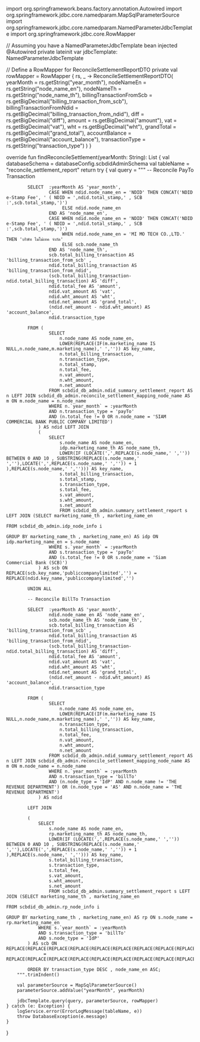 import org.springframework.beans.factory.annotation.Autowired
import org.springframework.jdbc.core.namedparam.MapSqlParameterSource
import org.springframework.jdbc.core.namedparam.NamedParameterJdbcTemplate
import org.springframework.jdbc.core.RowMapper

// Assuming you have a NamedParameterJdbcTemplate bean injected
@Autowired
private lateinit var jdbcTemplate: NamedParameterJdbcTemplate

// Define a RowMapper for ReconcileSettlementReportDTO
private val rowMapper = RowMapper<ReconcileSettlementReportDTO> { rs, _ ->
    ReconcileSettlementReportDTO(
        yearMonth = rs.getString("year_month"),
        nodeNameEn = rs.getString("node_name_en"),
        nodeNameTh = rs.getString("node_name_th"),
        billingTransactionFromScb = rs.getBigDecimal("billing_transaction_from_scb"),
        billingTransactionFromNdid = rs.getBigDecimal("billing_transaction_from_ndid"),
        diff = rs.getBigDecimal("diff"),
        amount = rs.getBigDecimal("amount"),
        vat = rs.getBigDecimal("vat"),
        wht = rs.getBigDecimal("wht"),
        grandTotal = rs.getBigDecimal("grand_total"),
        accountBalance = rs.getBigDecimal("account_balance"),
        transactionType = rs.getString("transaction_type")
    )
}

override fun findReconcileSettlement(yearMonth: String): List<ReconcileSettlementReportDTO> {
    val databaseSchema = databaseConfig.scbdidAdminSchema
    val tableName = "reconcile_settlement_report"
    return try {
        val query = """
            -- Reconcile PayTo Transaction

            SELECT  :yearMonth AS 'year_month',
                    CASE WHEN ndid.node_name_en = 'NDID' THEN CONCAT('NDID e-Stamp Fee', ' ( NDID = ',ndid.total_stamp,' , SCB :',scb.total_stamp,')')
                         ELSE ndid.node_name_en
                    END AS 'node_name_en',
                    CASE WHEN ndid.node_name_en = 'NDID' THEN CONCAT('NDID e-Stamp Fee', ' ( NDID = ',ndid.total_stamp,' , SCB :',scb.total_stamp,')')
                         WHEN ndid.node_name_en = 'MI MO TECH CO.,LTD.' THEN 'บริษัท ไมโม่เทค จำกัด'
                         ELSE scb.node_name_th
                    END AS 'node_name_th',
                    scb.total_billing_transaction AS 'billing_transaction_from_scb' ,
                    ndid.total_billing_transaction AS 'billing_transaction_from_ndid',
                    (scb.total_billing_transaction-ndid.total_billing_transaction) AS 'diff',
                    ndid.total_fee AS 'amount',
                    ndid.vat_amount AS 'vat',
                    ndid.wht_amount AS 'wht',
                    ndid.net_amount AS 'grand_total',
                    (ndid.net_amount - ndid.wht_amount) AS 'account_balance',
                    ndid.transaction_type

            FROM (
                    SELECT
                        n.node_name AS node_name_en,
                        LOWER(REPLACE(IF(m.marketing_name IS NULL,n.node_name,m.marketing_name),' ','')) AS key_name,
                        n.total_billing_transaction,
                        n.transaction_type,
                        n.total_stamp,
                        n.total_fee,
                        n.vat_amount,
                        n.wht_amount,
                        n.net_amount
                    FROM scbdid_db_admin.ndid_summary_settlement_report AS n LEFT JOIN scbdid_db_admin.reconcile_settlement_mapping_node_name AS m ON m.node_name = n.node_name
                    WHERE n.`year_month` = :yearMonth
                    AND n.transaction_type = 'payTo'
                    AND (n.total_fee != 0 OR n.node_name = 'SIAM COMMERCIAL BANK PUBLIC COMPANY LIMITED')
                ) AS ndid LEFT JOIN
                (
                    SELECT
                        s.node_name AS node_name_en,
                        idp.marketing_name_th AS node_name_th,
                        LOWER(IF (LOCATE(',',REPLACE(s.node_name,' ','')) BETWEEN 0 AND 10 , SUBSTRING(REPLACE(s.node_name,' ',''),LOCATE(',',REPLACE(s.node_name,' ','')) + 1 ),REPLACE(s.node_name,' ',''))) AS key_name,
                        s.total_billing_transaction,
                        s.total_stamp,
                        s.transaction_type,
                        s.total_fee,
                        s.vat_amount,
                        s.wht_amount,
                        s.net_amount
                        FROM scbdid_db_admin.summary_settlement_report s LEFT JOIN (SELECT marketing_name_th , marketing_name_en
                                                                                  FROM scbdid_db_admin.idp_node_info i
                                                                                  GROUP BY marketing_name_th , marketing_name_en) AS idp ON idp.marketing_name_en = s.node_name
                    WHERE s.`year_month` = :yearMonth
                    AND s.transaction_type = 'payTo'
                    AND (s.total_fee != 0 OR s.node_name = 'Siam Commercial Bank (SCB)')
                ) AS scb ON REPLACE(scb.key_name,'publiccompanylimited','') = REPLACE(ndid.key_name,'publiccompanylimited','')

            UNION ALL

            -- Reconcile BillTo Transaction

            SELECT  :yearMonth AS 'year_month',
                    ndid.node_name_en AS 'node_name_en',
                    scb.node_name_th AS 'node_name_th',
                    scb.total_billing_transaction AS 'billing_transaction_from_scb' ,
                    ndid.total_billing_transaction AS 'billing_transaction_from_ndid',
                    (scb.total_billing_transaction-ndid.total_billing_transaction) AS 'diff',
                    ndid.total_fee AS 'amount',
                    ndid.vat_amount AS 'vat',
                    ndid.wht_amount AS 'wht',
                    ndid.net_amount AS 'grand_total',
                    (ndid.net_amount - ndid.wht_amount) AS 'account_balance',
                    ndid.transaction_type

            FROM (
                    SELECT
                        n.node_name AS node_name_en,
                        LOWER(REPLACE(IF(m.marketing_name IS NULL,n.node_name,m.marketing_name),' ','')) AS key_name,
                        n.transaction_type,
                        n.total_billing_transaction,
                        n.total_fee,
                        n.vat_amount,
                        n.wht_amount,
                        n.net_amount
                    FROM scbdid_db_admin.ndid_summary_settlement_report AS n LEFT JOIN scbdid_db_admin.reconcile_settlement_mapping_node_name AS m ON m.node_name = n.node_name
                    WHERE n.`year_month` = :yearMonth
                    AND n.transaction_type = 'billTo'
                    AND (n.node_type = 'IdP' AND n.node_name != 'THE REVENUE DEPARTMENT') OR (n.node_type = 'AS' AND n.node_name = 'THE REVENUE DEPARTMENT')
                ) AS ndid

            LEFT JOIN

            (
                SELECT
                    s.node_name AS node_name_en,
                    rp.marketing_name_th AS node_name_th,
                    LOWER(IF (LOCATE(',',REPLACE(s.node_name,' ','')) BETWEEN 0 AND 10 , SUBSTRING(REPLACE(s.node_name,' ',''),LOCATE(',',REPLACE(s.node_name,' ','')) + 1 ),REPLACE(s.node_name,' ',''))) AS key_name,
                    s.total_billing_transaction,
                    s.transaction_type,
                    s.total_fee,
                    s.vat_amount,
                    s.wht_amount,
                    s.net_amount
                    FROM scbdid_db_admin.summary_settlement_report s LEFT JOIN (SELECT marketing_name_th , marketing_name_en
                                                                              FROM scbdid_db_admin.rp_node_info i
                                                                              GROUP BY marketing_name_th , marketing_name_en) AS rp ON s.node_name = rp.marketing_name_en
                WHERE s.`year_month` = :yearMonth
                AND s.transaction_type = 'billTo'
                AND s.node_type = 'IdP'
            ) AS scb ON REPLACE(REPLACE(REPLACE(REPLACE(REPLACE(REPLACE(REPLACE(REPLACE(REPLACE(REPLACE(REPLACE(REPLACE(REPLACE(scb.key_name,'(thailand)publiccompanylimited',''),'publiccompanylimited.',''),'publiccompanylimited',''),'(thailand)companylimited',''),'companylimited',''),'(thailand)co.,ltd.',''),'(thailand)limited',''),'(thailand)pcl.',''),'pcl.',''),'pcl',''),'co.,ltd.',''),'co.,ltd',''),'co.ltd','')
                  = REPLACE(REPLACE(REPLACE(REPLACE(REPLACE(REPLACE(REPLACE(REPLACE(REPLACE(REPLACE(REPLACE(REPLACE(REPLACE(ndid.key_name,'(thailand)publiccompanylimited',''),'(thailand)companylimited',''),'(thailand)publiccompany',''),'(thailand)co.,ltd.',''),'publiccompanylimited.',''),'publiccompanylimited',''),'companylimited',''),'co.,ltd.',''),'co.,ltd',''),'co.ltd',''),'pcl.',''),'pcl',''),'plc.','')

            ORDER BY transaction_type DESC , node_name_en ASC;
        """.trimIndent()

        val parameterSource = MapSqlParameterSource()
        parameterSource.addValue("yearMonth", yearMonth)

        jdbcTemplate.query(query, parameterSource, rowMapper)
    } catch (e: Exception) {
        logService.error(ErrorLogMessage(tableName, e))
        throw DatabaseException(e.message)
    }
}